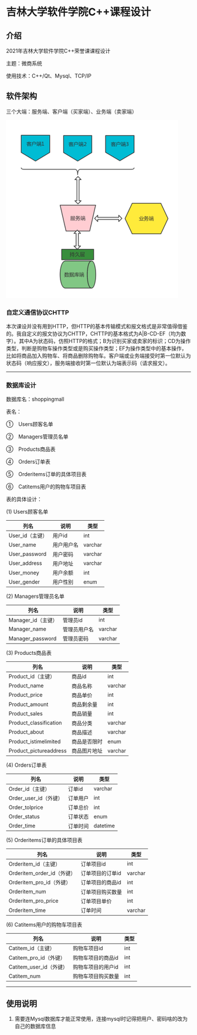 # 吉林大学软件学院C++课程设计
## 介绍
2021年吉林大学软件学院C++荣誉课课程设计

主题：微商系统

使用技术：C++/Qt、Mysql、TCP/IP

## 软件架构
三个大端：服务端、客户端（买家端）、业务端（卖家端）

![输入图片说明](%E6%9E%B6%E6%9E%84%E5%9B%BE.png)

### 自定义通信协议CHTTP

本次课设并没有用到HTTP，但HTTP的基本传输模式和报文格式是非常值得借鉴的。我自定义的报文协议为CHTTP，CHTTP的基本格式为A|B-CD-EF（均为数字）。其中A为状态码，仿照HTTP的格式；B为识别买家或卖家的标识；CD为操作类型，判断是购物车操作类型或是购买操作类型；EF为操作类型中的基本操作，比如将商品加入购物车、将商品删除购物车。客户端或业务端接受时第一位默认为状态码（响应报文），服务端接收时第一位默认为端表示码（请求报文）。

----

### 数据库设计

数据库名：shoppingmall

表名：

①　Users顾客名单

②　Managers管理员名单

③　Products商品表

④　Orders订单表

⑤　Orderitems订单的具体项目表

⑥　Catitems用户的购物车项目表

表的具体设计：

(1) Users顾客名单

| 列名            | 说明       | 类型    |
| --------------- | ---------- | ------- |
| User_id（主键） | 用户id     | int     |
| User_name       | 用户用户名 | varchar |
| User_password   | 用户密码   | varchar |
| User_address    | 用户地址   | varchar |
| User_money      | 用户余额   | int     |
| User_gender     | 用户性别   | enum    |

 

(2) Managers管理员名单

| 列名               | 说明         | 类型    |
| ------------------ | ------------ | ------- |
| Manager_id（主键） | 管理员id     | int     |
| Manager_name       | 管理员用户名 | varchar |
| Manager_password   | 管理员密码   | varchar |

 

(3) Products商品表

| 列名                   | 说明         | 类型    |
| ---------------------- | ------------ | ------- |
| Product_id（主键）     | 商品id       | int     |
| Product_name           | 商品名称     | varchar |
| Product_price          | 商品单价     | int     |
| Product_amount         | 商品剩余量   | int     |
| Product_sales          | 商品销量     | int     |
| Product_classification | 商品分类     | varchar |
| Product_about          | 商品描述     | varchar |
| Product_istimelimited  | 商品是否限时 | enum    |
| Product_pictureaddress | 商品图片地址 | varchar |

 

(4) Orders订单表

| 列名                  | 说明     | 类型     |
| --------------------- | -------- | -------- |
| Order_id（主键）      | 订单id   | varchar  |
| Order_user_id（外键） | 订单用户 | int      |
| Order_tolprice        | 订单总价 | int      |
| Order_status          | 订单状态 | enum     |
| Order_time            | 订单时间 | datetime |

 

(5) Orderitems订单的具体项目表

| 列名                       | 说明             | 类型    |
| -------------------------- | ---------------- | ------- |
| Orderitem_id（主键）       | 订单项目id       | int     |
| Orderitem_order_id（外键） | 订单项目的订单id | varchar |
| Orderitem_pro_id（外键）   | 订单项目的商品id | int     |
| Orderitem_num              | 订单项目购买数量 | int     |
| Orderitem_pro_price        | 订单项目单价     | int     |
| Orderitem_time             | 订单时间         | varchar |

 

(6) Catitems用户的购物车项目表

| 列名                    | 说明               | 类型 |
| ----------------------- | ------------------ | ---- |
| Catitem_id（主键）      | 购物车项目id       | int  |
| Catitem_pro_id（外键）  | 购物车项目的商品id | int  |
| Catitem_user_id（外键） | 购物车项目的用户id | int  |
| Catitem_num             | 购物车项目购买数量 | int  |

----

## 使用说明

1.  需要连Mysql数据库才能正常使用，连接mysql时记得把用户、密码啥的改为自己的数据库信息
